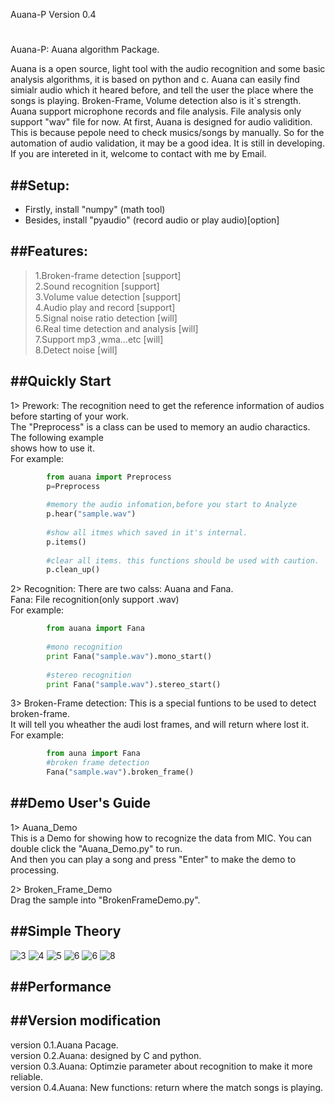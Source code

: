 Auana-P Version 0.4
#

Auana-P: Auana algorithm Package.<br>

Auana is a open source, light tool with the audio recognition and some basic analysis algorithms, it is based on python and c. Auana can easily find simialr audio which it heared before, and tell the user the place where the songs is playing. Broken-Frame, Volume detection also is it`s strength.<br>
Auana support microphone records and file analysis. File analysis only support "wav" file for now. 
At first, Auana is designed for audio validition. This is because pepole need to check musics/songs by manually. 
So for the automation of audio validation, it may be a good idea. It is still in developing. If you are intereted in it, welcome to contact with me by Email.<br>

##Setup:
-----------------------------------
*  Firstly, install "numpy"    (math tool)<br>
*  Besides, install "pyaudio"  (record audio or play audio)[option]<br>

##Features:
-----------------------------------
>1.Broken-frame detection                                      [support]<br>
>2.Sound recognition                                           [support]<br>
>3.Volume value detection                                      [support]<br>
>4.Audio play and record                                       [support]<br>
>5.Signal noise ratio detection                                [will]<br>
>6.Real time detection and analysis                            [will]<br>
>7.Support mp3 ,wma…etc                                        [will]<br>
>8.Detect noise                                                [will]<br>


##Quickly Start
-----------------------------------
1> Prework: The recognition need to get the reference information of audios before starting of your work.<br>
The "Preprocess" is a class can be used to memory an audio charactics. The following example<br>
shows how to use it.<br>
For example:<br>
```python
        from auana import Preprocess
        p=Preprocess
        
        #memory the audio infomation,before you start to Analyze
        p.hear("sample.wav")
        
        #show all itmes which saved in it's internal.
        p.items()
        
        #clear all items. this functions should be used with caution.
        p.clean_up()
```   
2> Recognition: There are two calss: Auana and Fana.<br>
Fana: File recognition(only support .wav)<br>
For example:<br>
```python
        from auana import Fana
        
        #mono recognition
        print Fana("sample.wav").mono_start()
        
        #stereo recognition
        print Fana("sample.wav").stereo_start()
```
3> Broken-Frame detection: This is a special funtions to be used to detect broken-frame.<br>
It will tell you wheather the audi lost frames, and will return where lost it.<br>
For example:<br>
```python
        from auna import Fana
        #broken frame detection
        Fana("sample.wav").broken_frame()
```
##Demo User's Guide
-----
1> Auana_Demo<br>
This is a Demo for showing how to recognize the data from MIC. You can double click the "Auana_Demo.py" to run.<br>
And then you can play a song and press "Enter" to make the demo to processing.

2> Broken_Frame_Demo<br>
Drag the sample into "BrokenFrameDemo.py". 

##Simple Theory
-----
![3](doc/Slide3.PNG)
![4](doc/Slide4.PNG)
![5](doc/Slide5.PNG)
![6](doc/Slide6.PNG)
![6](doc/Slide7.PNG)
![8](doc/Slide8.PNG)

##Performance
-----

##Version modification
--------------
version 0.1.Auana Pacage. <br>
version 0.2.Auana: designed by C and python.<br>
version 0.3.Auana: Optimzie parameter about recognition to make it more reliable.<br>
version 0.4.Auana: New functions: return where the match songs is playing.<br>
